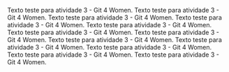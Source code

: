 Texto teste para atividade 3 - Git 4 Women.
Texto teste para atividade 3 - Git 4 Women.
Texto teste para atividade 3 - Git 4 Women.
Texto teste para atividade 3 - Git 4 Women.
Texto teste para atividade 3 - Git 4 Women.
Texto teste para atividade 3 - Git 4 Women.
Texto teste para atividade 3 - Git 4 Women.
Texto teste para atividade 3 - Git 4 Women.
Texto teste para atividade 3 - Git 4 Women.
Texto teste para atividade 3 - Git 4 Women.
Texto teste para atividade 3 - Git 4 Women.
Texto teste para atividade 3 - Git 4 Women.
